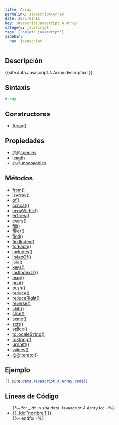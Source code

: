 ```yaml
---
title: Array
permalink: Javascript/Array
date: 2021-01-11
key: JavascriptJavascript.A.Array
category: javascript
tags: ['objeto javascript']
sidebar: 
  nav: javascript
---
```


## Descripción
{{site.data.Javascript.A.Array.description }}

## Sintaxis
~~~javascript
Array
~~~

## Constructores
* [Array()](/javascript/Array/Array/)

## Propiedades
* [@@species](/javascript/Array/@@species)
* [length](/javascript/Array/length)
* [@@unscopables](/javascript/Array/@@unscopables)

## Métodos
* [from()](/javascript/Array/from)
* [isArray()](/javascript/Array/isArray)
* [of()](/javascript/Array/of)
* [concat()](/javascript/Array/concat)
* [copyWithin()](/javascript/Array/copyWithin)
* [entries()](/javascript/Array/entries)
* [every()](/javascript/Array/every)
* [fill()](/javascript/Array/fill)
* [filter()](/javascript/Array/filter)
* [find()](/javascript/Array/find)
* [findIndex()](/javascript/Array/findIndex)
* [forEach()](/javascript/Array/forEach)
* [includes()](/javascript/Array/includes)
* [indexOf()](/javascript/Array/indexOf)
* [join()](/javascript/Array/join)
* [keys()](/javascript/Array/keys)
* [lastIndexOf()](/javascript/Array/lastIndexOf)
* [map()](/javascript/Array/map)
* [pop()](/javascript/Array/pop)
* [push()](/javascript/Array/push)
* [reduce()](/javascript/Array/reduce)
* [reduceRight()](/javascript/Array/reduceRight)
* [reverse()](/javascript/Array/reverse)
* [shift()](/javascript/Array/shift)
* [slice()](/javascript/Array/slice)
* [some()](/javascript/Array/some)
* [sort()](/javascript/Array/sort)
* [splice()](/javascript/Array/splice)
* [toLocaleString()](/javascript/Array/toLocaleString)
* [toString()](/javascript/Array/toString)
* [unshift()](/javascript/Array/unshift)
* [values()](/javascript/Array/values)
* [@@iterator()](/javascript/Array/@@iterator)

## Ejemplo
~~~java
{{ site.data.Javascript.A.Array.code}}
~~~

## Líneas de Código
<ul>
{%- for _ldc in site.data.Javascript.A.Array.ldc -%}
   <li>
       <a href="{{_ldc['url'] }}">{{ _ldc['nombre'] }}</a>
   </li>
{%- endfor -%}
</ul>
